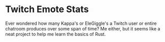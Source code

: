 # Twitch Emote Stats

Ever wondered how many Kappa's or EleGiggle's a Twitch user or entire chatroom produces over some span of time?
Me either, but it seems like a neat project to help me learn the basics of Rust.


